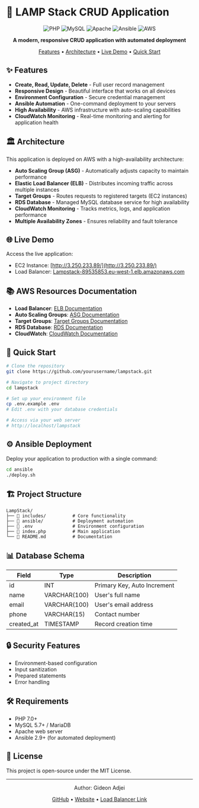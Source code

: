 # 🚀 LAMP Stack CRUD Application

<div align="center">
  
![PHP](https://img.shields.io/badge/PHP-777BB4?style=for-the-badge&logo=php&logoColor=white)
![MySQL](https://img.shields.io/badge/MySQL-4479A1?style=for-the-badge&logo=mysql&logoColor=white)
![Apache](https://img.shields.io/badge/Apache-D22128?style=for-the-badge&logo=apache&logoColor=white)
![Ansible](https://img.shields.io/badge/Ansible-EE0000?style=for-the-badge&logo=ansible&logoColor=white)
![AWS](https://img.shields.io/badge/AWS-232F3E?style=for-the-badge&logo=amazon-aws&logoColor=white)

**A modern, responsive CRUD application with automated deployment**

[Features](#✨-features) • [Architecture](#🏛️-architecture) • [Live Demo](#🌐-live-demo) • [Quick Start](#🚀-quick-start)

</div>

## ✨ Features

- **Create, Read, Update, Delete** - Full user record management
- **Responsive Design** - Beautiful interface that works on all devices
- **Environment Configuration** - Secure credential management
- **Ansible Automation** - One-command deployment to your servers
- **High Availability** - AWS infrastructure with auto-scaling capabilities
- **CloudWatch Monitoring** - Real-time monitoring and alerting for application health

## 🏛️ Architecture

This application is deployed on AWS with a high-availability architecture:

- **Auto Scaling Group (ASG)** - Automatically adjusts capacity to maintain performance
- **Elastic Load Balancer (ELB)** - Distributes incoming traffic across multiple instances
- **Target Groups** - Routes requests to registered targets (EC2 instances)
- **RDS Database** - Managed MySQL database service for high availability
- **CloudWatch Monitoring** - Tracks metrics, logs, and application performance
- **Multiple Availability Zones** - Ensures reliability and fault tolerance

## 🌐 Live Demo

Access the live application:
- EC2 Instance: [http://3.250.233.89/](http://3.250.233.89/)
- Load Balancer: [Lampstack-89535853.eu-west-1.elb.amazonaws.com](http://Lampstack-89535853.eu-west-1.elb.amazonaws.com)

## 📚 AWS Resources Documentation

- **Load Balancer**: [ELB Documentation](https://docs.aws.amazon.com/elasticloadbalancing/latest/application/introduction.html)
- **Auto Scaling Groups**: [ASG Documentation](https://docs.aws.amazon.com/autoscaling/ec2/userguide/auto-scaling-groups.html)
- **Target Groups**: [Target Groups Documentation](https://docs.aws.amazon.com/elasticloadbalancing/latest/application/load-balancer-target-groups.html)
- **RDS Database**: [RDS Documentation](https://docs.aws.amazon.com/AmazonRDS/latest/UserGuide/Welcome.html)
- **CloudWatch**: [CloudWatch Documentation](https://docs.aws.amazon.com/cloudwatch/)

## 🚀 Quick Start

```bash
# Clone the repository
git clone https://github.com/yourusername/lampstack.git

# Navigate to project directory
cd lampstack

# Set up your environment file
cp .env.example .env
# Edit .env with your database credentials

# Access via your web server
# http://localhost/lampstack
```

## ⚙️ Ansible Deployment

Deploy your application to production with a single command:

```bash
cd ansible
./deploy.sh
```

## 🏗️ Project Structure

```
LampStack/
├── 📁 includes/          # Core functionality
├── 📁 ansible/           # Deployment automation
├── 📄 .env               # Environment configuration
├── 📄 index.php          # Main application
└── 📄 README.md          # Documentation
```

## 📊 Database Schema

| Field | Type | Description |
|-------|------|-------------|
| id | INT | Primary Key, Auto Increment |
| name | VARCHAR(100) | User's full name |
| email | VARCHAR(100) | User's email address |
| phone | VARCHAR(15) | Contact number |
| created_at | TIMESTAMP | Record creation time |

## 🔒 Security Features

- Environment-based configuration
- Input sanitization
- Prepared statements
- Error handling

## 🛠️ Requirements

- PHP 7.0+
- MySQL 5.7+ / MariaDB
- Apache web server
- Ansible 2.9+ (for automated deployment)

## 📝 License

This project is open-source under the MIT License.

---

<div align="center">
  <p>Author: Gideon Adjei</p>
  <p>
    <a href="https://github.com/OnTrak">GitHub</a> •
    <a href="http://3.250.233.89/">Website</a> •
    <a href="http://Lampstack-89535853.eu-west-1.elb.amazonaws.com">Load Balancer Link</a>
  </p>
</div>